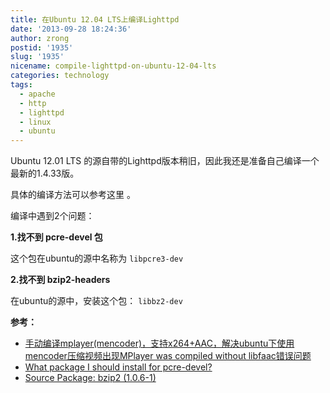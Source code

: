 ```yaml
---
title: 在Ubuntu 12.04 LTS上编译Lighttpd
date: '2013-09-28 18:24:36'
author: zrong
postid: '1935'
slug: '1935'
nicename: compile-lighttpd-on-ubuntu-12-04-lts
categories: technology
tags:
  - apache
  - http
  - lighttpd
  - linux
  - ubuntu
---
```


Ubuntu 12.01 LTS 的源自带的Lighttpd版本稍旧，因此我还是准备自己编译一个最新的1.4.33版。

具体的编译方法可以参考这里 。

编译中遇到2个问题：

**1.找不到 pcre-devel 包**

这个包在ubuntu的源中名称为 `libpcre3-dev`

**2.找不到 bzip2-headers**

在ubuntu的源中，安装这个包： `libbz2-dev`

**参考：**

-   [手动编译mplayer(mencoder)，支持x264+AAC，解决ubuntu下使用mencoder压缩视频出现MPlayer was compiled without libfaac错误问题](http://blog.zengrong.net/post/1012.html)
-   [What package I should install for pcre-devel?](http://stackoverflow.com/questions/2263404/what-package-i-should-install-for-pcre-devel)
-   [Source Package: bzip2 (1.0.6-1)](http://packages.ubuntu.com/source/precise/bzip2)


